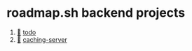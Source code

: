 # roadmap.sh backend projects

1. [📁](todo/) [todo](https://roadmap.sh/projects/task-tracker)
2. [📁](caching-server/) [caching-server](https://roadmap.sh/projects/caching-server)
